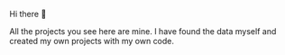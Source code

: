 Hi there 👋

All the projects you see here are mine. I have found the data myself and created my own projects with my own code.
